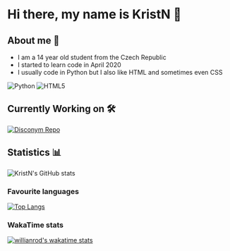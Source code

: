 # Hi there, my name is KristN 👋

## About me 🚀

 - I am a 14 year old student from the Czech Republic
 - I started to learn code in April 2020
 - I usually code in Python but I also like HTML and sometimes even CSS

<img alt="Python" src="https://img.shields.io/badge/python-%2314354C.svg?style=for-the-badge&logo=python&logoColor=white"/> <img alt="HTML5" src="https://img.shields.io/badge/html5-%23E34F26.svg?style=for-the-badge&logo=html5&logoColor=white"/>

## Currently Working on 🛠️
[![Disconym Repo](https://github-readme-stats.vercel.app/api/pin/?username=KristN1&repo=Disconym&show_icons=true&theme=tokyonight)](https://github.com/KristN1/Disconym)

## Statistics 📊
![KristN's GitHub stats](https://github-readme-stats.vercel.app/api?username=KristN1&show_icons=true&theme=tokyonight)

### Favourite languages
[![Top Langs](https://github-readme-stats.vercel.app/api/top-langs/?username=KristN1&layout=compact&show_icons=true&theme=tokyonight)](https://github.com/kristN1)

### WakaTime stats
[![willianrod's wakatime stats](https://github-readme-stats.vercel.app/api/wakatime?username=KristN&layout=compact&show_icons=true&theme=tokyonight)](https://wakatime.com/@7c0ef1df-420f-4324-8b6b-c17ee9ffb612)
